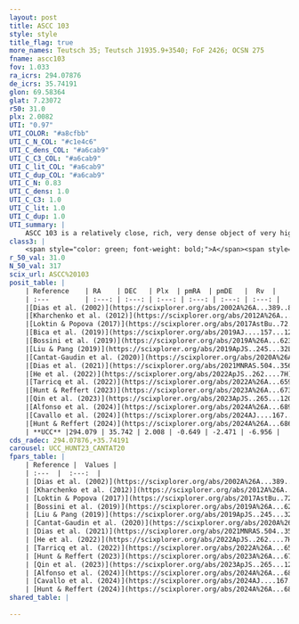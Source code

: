 ```yaml
---
layout: post
title: ASCC 103
style: style
title_flag: true
more_names: Teutsch 35; Teutsch J1935.9+3540; FoF 2426; OCSN 275
fname: ascc103
fov: 1.033
ra_icrs: 294.07876
de_icrs: 35.74191
glon: 69.58364
glat: 7.23072
r50: 31.0
plx: 2.0082
UTI: "0.97"
UTI_COLOR: "#a8cfbb"
UTI_C_N_COL: "#c1e4c6"
UTI_C_dens_COL: "#a6cab9"
UTI_C_C3_COL: "#a6cab9"
UTI_C_lit_COL: "#a6cab9"
UTI_C_dup_COL: "#a6cab9"
UTI_C_N: 0.83
UTI_C_dens: 1.0
UTI_C_C3: 1.0
UTI_C_lit: 1.0
UTI_C_dup: 1.0
UTI_summary: |
    ASCC 103 is a relatively close, rich, very dense object of very high C3 quality. It is very well-studied in the literature.
class3: |
    <span style="color: green; font-weight: bold;">A</span><span style="color: green; font-weight: bold;">A</span>
r_50_val: 31.0
N_50_val: 317
scix_url: ASCC%20103
posit_table: |
    | Reference    | RA    | DEC   | Plx  | pmRA  | pmDE   |  Rv  |
    | :---         | :---: | :---: | :---: | :---: | :---: | :---: |
    |[Dias et al. (2002)](https://scixplorer.org/abs/2002A%26A...389..871D) | 293.983 | 35.668 | -- | -1.96 | -2.57 | -- |
    |[Kharchenko et al. (2012)](https://scixplorer.org/abs/2012A%26A...543A.156K) | 294.075 | 35.66 | -- | -0.83 | -1.97 | -- |
    |[Loktin & Popova (2017)](https://scixplorer.org/abs/2017AstBu..72..257L) | 293.985 | 35.668 | -- | -1.96 | -2.57 | -- |
    |[Bica et al. (2019)](https://scixplorer.org/abs/2019AJ....157...12B) | 293.985 | 35.67 | -- | -- | -- | -- |
    |[Bossini et al. (2019)](https://scixplorer.org/abs/2019A%26A...623A.108B) | 294.091 | 35.742 | -- | -- | -- | -- |
    |[Liu & Pang (2019)](https://scixplorer.org/abs/2019ApJS..245...32L) | 294.09 | 35.764 | 2.007 | -0.682 | -2.463 | -- |
    |[Cantat-Gaudin et al. (2020)](https://scixplorer.org/abs/2020A%26A...640A...1C) | 294.091 | 35.742 | 2.007 | -0.683 | -2.439 | -- |
    |[Dias et al. (2021)](https://scixplorer.org/abs/2021MNRAS.504..356D) | 294.109 | 35.751 | 2.007 | -0.653 | -2.419 | -9.391 |
    |[He et al. (2022)](https://scixplorer.org/abs/2022ApJS..262....7H) | 294.142 | 35.747 | 2.011 | -0.65 | -2.456 | -- |
    |[Tarricq et al. (2022)](https://scixplorer.org/abs/2022A%26A...659A..59T) | 294.031 | 35.735 | 2.006 | -0.632 | -2.458 | -- |
    |[Hunt & Reffert (2023)](https://scixplorer.org/abs/2023A%26A...673A.114H) | 294.084 | 35.708 | 2.0 | -0.63 | -2.477 | -6.984 |
    |[Qin et al. (2023)](https://scixplorer.org/abs/2023ApJS..265...12Q) | 294.14 | 35.74 | 2.02 | -0.63 | -2.47 | -7.5 |
    |[Alfonso et al. (2024)](https://scixplorer.org/abs/2024A%26A...689A..18A) | 294.087 | 35.745 | 1.976 | -0.639 | -2.461 | -- |
    |[Cavallo et al. (2024)](https://scixplorer.org/abs/2024AJ....167...12C) | 294.177 | 35.842 | 2.013 | -- | -- | -- |
    |[Hunt & Reffert (2024)](https://scixplorer.org/abs/2024A%26A...686A..42H) | 294.084 | 35.708 | 2.0 | -0.63 | -2.477 | -6.984 |
    | **UCC** |294.079 | 35.742 | 2.008 | -0.649 | -2.471 | -6.956 | 
cds_radec: 294.07876,+35.74191
carousel: UCC_HUNT23_CANTAT20
fpars_table: |
    | Reference |  Values |
    | :---  |  :---:  |
    | [Dias et al. (2002)](https://scixplorer.org/abs/2002A%26A...389..871D) | `E(B-V)=0.0, Dist=700.0, Age=8.37` |
    | [Kharchenko et al. (2012)](https://scixplorer.org/abs/2012A%26A...543A.156K) | `e_bv=0.0, distance=841, log_age=8.39` |
    | [Loktin & Popova (2017)](https://scixplorer.org/abs/2017AstBu..72..257L) | `E(B-V)=0.861, Dmod=9.822, logt=8.704` |
    | [Bossini et al. (2019)](https://scixplorer.org/abs/2019A%26A...623A.108B) | `AV=0.0, Dist=8.38, logA=7.9, Fe/H=0.0` |
    | [Liu & Pang (2019)](https://scixplorer.org/abs/2019ApJS..245...32L) | `Age=0.033, Z=0.25` |
    | [Cantat-Gaudin et al. (2020)](https://scixplorer.org/abs/2020A%26A...640A...1C) | `AVNN=0, DMNN=8.54, AgeNN=8.01` |
    | [Dias et al. (2021)](https://scixplorer.org/abs/2021MNRAS.504..356D) | `Av=0.141, Dist=492, logage=8.364, [Fe/H]=0.078` |
    | [He et al. (2022)](https://scixplorer.org/abs/2022ApJS..262....7H) | `A0=0.25, logAge=7.9` |
    | [Tarricq et al. (2022)](https://scixplorer.org/abs/2022A%26A...659A..59T) | `Dist=503, logAgeNN=8.02` |
    | [Hunt & Reffert (2023)](https://scixplorer.org/abs/2023A%26A...673A.114H) | `AV50=0.138, diffAV50=0.728, MOD50=8.389, logAge50=8.1` |
    | [Qin et al. (2023)](https://scixplorer.org/abs/2023ApJS..265...12Q) | `E(B-V)=0.1, m-M=8.7, logt=7.9` |
    | [Alfonso et al. (2024)](https://scixplorer.org/abs/2024A%26A...689A..18A) | `AV=0.00164, MOD=8.53870, logAge=7.91409, Z=0.07906` |
    | [Cavallo et al. (2024)](https://scixplorer.org/abs/2024AJ....167...12C) | `AV50=0.47, dMod50=8.53, logAge50=7.92, [Fe/H]50=0.22` |
    | [Hunt & Reffert (2024)](https://scixplorer.org/abs/2024A%26A...686A..42H) | `MassJ=295.113` |
shared_table: |
    
---
```

